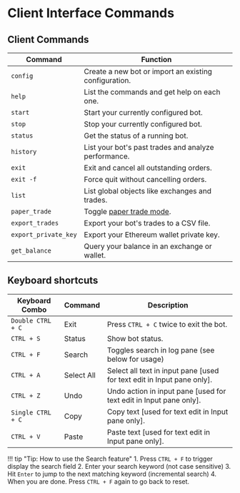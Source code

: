 # Client Interface Commands

## Client Commands

| Command | Function |
|---------|----------|
| `config` | Create a new bot or import an existing configuration.
| `help` | List the commands and get help on each one.
| `start` | Start your currently configured bot.
| `stop` | Stop your currently configured bot.
| `status` | Get the status of a running bot.
| `history`| List your bot's past trades and analyze performance.
| `exit`| Exit and cancel all outstanding orders.
| `exit -f`| Force quit without cancelling orders.
| `list` | List global objects like exchanges and trades.
| `paper_trade` | Toggle [paper trade mode](/utilities/paper-trade).
| `export_trades` | Export your bot's trades to a CSV file.
| `export_private_key` | Export your Ethereum wallet private key.
| `get_balance` | Query your balance in an exchange or wallet.

## Keyboard shortcuts
| Keyboard Combo | Command | Description |
|-------- | ----------- | ----------- |
| `Double CTRL + C` | Exit | Press `CTRL + C` twice to exit the bot.
| `CTRL + S` | Status | Show bot status.
| `CTRL + F` | Search | Toggles search in log pane (see below for usage)
| `CTRL + A` | Select All | Select all text in input pane [used for text edit in Input pane only].
| `CTRL + Z` | Undo | Undo action in input pane [used for text edit in Input pane only].
| `Single CTRL + C` | Copy | Copy text [used for text edit in Input pane only].
| `CTRL + V` | Paste | Paste text [used for text edit in Input pane only].

!!! tip "Tip: How to use the Search feature"
    1. Press `CTRL + F` to trigger display the search field
    2. Enter your search keyword (not case sensitive)
    3. Hit `Enter` to jump to the next matching keyword (incremental search)
    4. When you are done. Press `CTRL + F` again to go back to reset.
